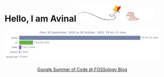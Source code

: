 # Hello, I am Avinal<img src="images/butterfly.gif" width=30%><img src="images/dog.gif" width=20%>

<a href="https://github.com/avinal/Profile-Readme-WakaTime"><img src="https://github.com/avinal/avinal/blob/main/images/stat.svg" alt="Avinal WakaTime Activity" align=center/></a>

<p align=center><a href="https://gsoc.avinal.space">Google Summer of Code @ FOSSology Blog</a></p>
